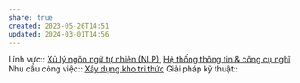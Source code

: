 ```yaml
---
share: true
created: 2023-05-26T14:51
updated: 2024-03-01T14:56
---
```

Lĩnh vực:: [Xử lý ngôn ngữ tự nhiên (NLP)](../../L%C4%A9nh%20v%E1%BB%B1c/X%E1%BB%AD%20l%C3%BD%20ng%C3%B4n%20ng%E1%BB%AF%20t%E1%BB%B1%20nhi%C3%AAn%20(NLP).md), [Hệ thống thông tin & công cụ nghĩ](../../L%C4%A9nh%20v%E1%BB%B1c/H%E1%BB%87%20th%E1%BB%91ng%20th%C3%B4ng%20tin%20&%20c%C3%B4ng%20c%E1%BB%A5%20ngh%C4%A9.md)
Nhu cầu công việc:: [Xây dựng kho tri thức](./X%C3%A2y%20d%E1%BB%B1ng%20kho%20tri%20th%E1%BB%A9c.md)
Giải pháp kỹ thuật::